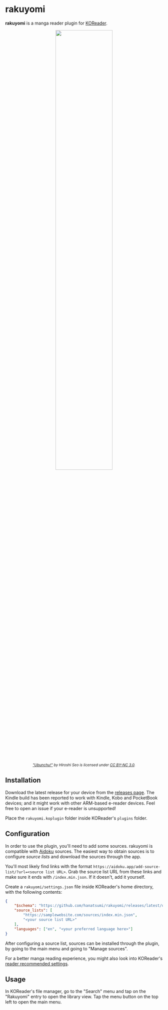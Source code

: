 # rakuyomi

**rakuyomi** is a manga reader plugin for [KOReader](https://github.com/koreader/koreader).

<p align="center">
    <img src="docs/demo.gif" width="60%" />
    <br/>
    <em><small><a href="https://seotch.wordpress.com/ubunchu/">"Ubunchu!"</a> by Hiroshi Seo is licensed under <a href="https://creativecommons.org/licenses/by-nc/3.0/">CC BY-NC 3.0</a>.</small></em>
</p>

## Installation

Download the latest release for your device from the [releases page](https://github.com/hanatsumi/rakuyomi/releases). The Kindle build has been reported to work with Kindle, Kobo and PocketBook devices; and it might work with other ARM-based e-reader devices. Feel free to open an issue if your e-reader is unsupported!

Place the `rakuyomi.koplugin` folder inside KOReader's `plugins` folder.

## Configuration

In order to use the plugin, you'll need to add some sources. rakuyomi is compatible with [Aidoku](https://github.com/Aidoku/Aidoku) sources. The easiest way to obtain sources is to configure _source lists_ and download the sources through the app.

You'll most likely find links with the format `https://aidoku.app/add-source-list/?url=<source list URL>`. Grab the source list URL from these links and make sure it ends with `/index.min.json`. If it doesn't, add it yourself.

Create a `rakuyomi/settings.json` file inside KOReader's home directory, with the following contents:

```json
{
    "$schema": "https://github.com/hanatsumi/rakuyomi/releases/latest/download/settings.schema.json",
    "source_lists": [
        "https://samplewebsite.com/sources/index.min.json",
        "<your source list URL>"
    ],
    "languages": ["en", "<your preferred language here>"]
}
```

After configuring a source list, sources can be installed through the plugin, by going to the main menu and going to "Manage sources".

For a better manga reading experience, you might also look into KOReader's [reader recommended settings](./docs/reader-recommended-settings/index.md).

## Usage

In KOReader's file manager, go to the "Search" menu and tap on the "Rakuyomi" entry to open the library view. Tap the menu button on the top left to open the main menu.
